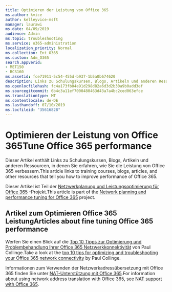 ```yaml
---
title: Optimieren der Leistung von Office 365
ms.author: kvice
author: kelleyvice-msft
manager: laurawi
ms.date: 04/09/2019
audience: Admin
ms.topic: troubleshooting
ms.service: o365-administration
localization_priority: Normal
ms.collection: Ent_O365
ms.custom: Adm_O365
search.appverid:
- MET150
- BCS160
ms.assetid: fce71911-5c54-455d-b937-1b5a0b674620
description: Links zu Schulungskursen, Blogs, Artikeln und anderen Ressourcen, in denen Sie erfahren, wie Sie die Leistung von Office 365 verbessern.
ms.openlocfilehash: fc4a173fb04e91d298d82a6d3d2b30a9b0add3ef
ms.sourcegitcommit: 6b4c3a11ef7000480463d43a7a4bc2ced063efce
ms.translationtype: MT
ms.contentlocale: de-DE
ms.lasthandoff: 07/10/2019
ms.locfileid: "35616828"
---
```

# <a name="tune-office-365-performance"></a><span data-ttu-id="d2998-103">Optimieren der Leistung von Office 365</span><span class="sxs-lookup"><span data-stu-id="d2998-103">Tune Office 365 performance</span></span>

<span data-ttu-id="d2998-104">Dieser Artikel enthält Links zu Schulungskursen, Blogs, Artikeln und anderen Ressourcen, in denen Sie erfahren, wie Sie die Leistung von Office 365 verbessern.</span><span class="sxs-lookup"><span data-stu-id="d2998-104">This article links to training courses, blogs, articles, and other resources that tell you how to improve performance of Office 365.</span></span>
  
<span data-ttu-id="d2998-105">Dieser Artikel ist Teil der [Netzwerkplanung und Leistungsoptimierung für Office 365](https://aka.ms/tune) -Projekt.</span><span class="sxs-lookup"><span data-stu-id="d2998-105">This article is part of the [Network planning and performance tuning for Office 365](https://aka.ms/tune) project.</span></span>
   
## <a name="articles-about-fine-tuning-office-365-performance"></a><span data-ttu-id="d2998-106">Artikel zum Optimieren Office 365 Leistung</span><span class="sxs-lookup"><span data-stu-id="d2998-106">Articles about fine tuning Office 365 performance</span></span>

<span data-ttu-id="d2998-107">Werfen Sie einen Blick auf die [Top 10 Tipps zur Optimierung und Problembehandlung Ihrer Office 365 Netzwerkkonnektivität](https://blogs.technet.com/b/onthewire/archive/2014/06/18/top-10-tips-for-optimising-amp-troubleshooting-your-office-365-network-connectivity.aspx) von Paul Collinge.</span><span class="sxs-lookup"><span data-stu-id="d2998-107">Take a look at the [top 10 tips for optimizing and troubleshooting your Office 365 network connectivity](https://blogs.technet.com/b/onthewire/archive/2014/06/18/top-10-tips-for-optimising-amp-troubleshooting-your-office-365-network-connectivity.aspx) by Paul Collinge.</span></span> 
  
<span data-ttu-id="d2998-108">Informationen zum Verwenden der Netzwerkadressübersetzung mit Office 365 finden Sie unter [NAT-Unterstützung mit Office 365](nat-support-with-office-365.md).</span><span class="sxs-lookup"><span data-stu-id="d2998-108">For information about using network address translation with Office 365, see [NAT support with Office 365](nat-support-with-office-365.md).</span></span>
  

